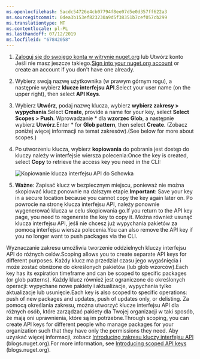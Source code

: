 ```yaml
---
ms.openlocfilehash: 5acdc54726e4cb07794f8ee07d5e0d357ff622a3
ms.sourcegitcommit: 0dea3b153ef823230a9d5f38351b7cef057cb299
ms.translationtype: MT
ms.contentlocale: pl-PL
ms.lasthandoff: 07/12/2019
ms.locfileid: "67842058"
---
```

1. <span data-ttu-id="52989-101">[Zaloguj się do swojego konta w witrynie nuget.org](https://www.nuget.org/users/account/LogOn?returnUrl=%2F) lub Utwórz konto Jeśli nie masz jeszcze takiego.</span><span class="sxs-lookup"><span data-stu-id="52989-101">[Sign into your nuget.org account](https://www.nuget.org/users/account/LogOn?returnUrl=%2F) or create an account if you don't have one already.</span></span>

1. <span data-ttu-id="52989-102">Wybierz swoją nazwę użytkownika (w prawym górnym rogu), a następnie wybierz **klucze interfejsu API**.</span><span class="sxs-lookup"><span data-stu-id="52989-102">Select your user name (on the upper right), then select **API Keys**.</span></span>

1. <span data-ttu-id="52989-103">Wybierz **Utwórz**, podaj nazwę klucza, wybierz **wybierz zakresy > wypychania**.</span><span class="sxs-lookup"><span data-stu-id="52989-103">Select **Create**, provide a name for your key, select **Select Scopes > Push**.</span></span> <span data-ttu-id="52989-104">Wprowadzanie \* dla **wzorzec Glob**, a następnie wybierz **Utwórz**.</span><span class="sxs-lookup"><span data-stu-id="52989-104">Enter \* for **Glob pattern**, then select **Create**.</span></span> <span data-ttu-id="52989-105">(Zobacz poniżej więcej informacji na temat zakresów).</span><span class="sxs-lookup"><span data-stu-id="52989-105">(See below for more about scopes.)</span></span>

1. <span data-ttu-id="52989-106">Po utworzeniu klucza, wybierz **kopiowania** do pobrania jest dostęp do kluczy należy w interfejsie wiersza polecenia:</span><span class="sxs-lookup"><span data-stu-id="52989-106">Once the key is created, select **Copy** to retrieve the access key you need in the CLI:</span></span>

    ![Kopiowanie klucza interfejsu API do Schowka](../media/QS_Create-02-APIKey.png)

1. <span data-ttu-id="52989-108">**Ważne**: Zapisać klucz w bezpiecznym miejscu, ponieważ nie można skopiować klucz ponownie na dalszym etapie.</span><span class="sxs-lookup"><span data-stu-id="52989-108">**Important**: Save your key in a secure location because you cannot copy the key again later on.</span></span> <span data-ttu-id="52989-109">Po powrocie na stronę klucza interfejsu API, należy ponownie wygenerować klucza w celu skopiowania go.</span><span class="sxs-lookup"><span data-stu-id="52989-109">If you return to the API key page, you need to regenerate the key to copy it.</span></span> <span data-ttu-id="52989-110">Można również usunąć klucza interfejsu API, jeśli nie chcesz już wypychania pakietów za pomocą interfejsu wiersza polecenia.</span><span class="sxs-lookup"><span data-stu-id="52989-110">You can also remove the API key if you no longer want to push packages via the CLI.</span></span>

<span data-ttu-id="52989-111">Wyznaczanie zakresu umożliwia tworzenie oddzielnych kluczy interfejsu API do różnych celów.</span><span class="sxs-lookup"><span data-stu-id="52989-111">Scoping allows you to create separate API keys for different purposes.</span></span> <span data-ttu-id="52989-112">Każdy klucz ma przedział czasu jego wygaśnięcia i może zostać obniżone do określonych pakietów (lub glob wzorców).</span><span class="sxs-lookup"><span data-stu-id="52989-112">Each key has its expiration timeframe and can be scoped to specific packages (or glob patterns).</span></span> <span data-ttu-id="52989-113">Każdy klucz również jest ograniczone do określonych operacji: wypychane nowe pakiety i aktualizacje, wypychania tylko aktualizacje lub usunięcie.</span><span class="sxs-lookup"><span data-stu-id="52989-113">Each key is also scoped to specific operations: push of new packages and updates, push of updates only, or delisting.</span></span> <span data-ttu-id="52989-114">Za pomocą określania zakresu, można utworzyć klucze interfejsu API dla różnych osób, które zarządzać pakiety dla Twojej organizacji w taki sposób, że mają oni uprawnienia, które są im potrzebne.</span><span class="sxs-lookup"><span data-stu-id="52989-114">Through scoping, you can create API keys for different people who manage packages for your organization such that they have only the permissions they need.</span></span> <span data-ttu-id="52989-115">Aby uzyskać więcej informacji, zobacz [Introducing zakresu kluczy interfejsu API](https://blog.nuget.org/20170202/introducing-scoped-api-keys.html) (blogs.nuget.org).</span><span class="sxs-lookup"><span data-stu-id="52989-115">For more information, see [Introducing scoped API keys](https://blog.nuget.org/20170202/introducing-scoped-api-keys.html) (blogs.nuget.org).</span></span>